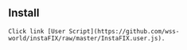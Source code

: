 ## Install
	Click link [User Script](https://github.com/wss-world/instaFIX/raw/master/InstaFIX.user.js).